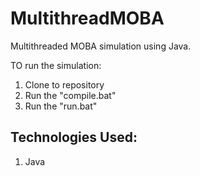 # MultithreadMOBA
Multithreaded MOBA simulation using Java.

TO run the simulation:

1. Clone to repository
2. Run the "compile.bat"
3. Run the "run.bat"


## Technologies Used:

1. Java
